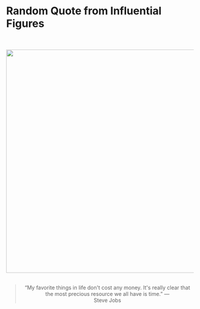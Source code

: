 # Random Quote from Influential Figures

<div align="center">
  <br>
  <br>
  <a href="https://en.wikipedia.org/wiki/Steve_Jobs" title="Steve Jobs - Wikipedia"><img src="https://upload.wikimedia.org/wikipedia/commons/d/dc/Steve_Jobs_Headshot_2010-CROP_%28cropped_2%29.jpg" width="600px"></a>
  <br>
  <br>
  <blockquote>&ldquo;My favorite things in life don't cost any money. It's really clear that the most precious resource we all have is time.&rdquo; &mdash; <footer>Steve Jobs</footer></blockquote>
</div>
  